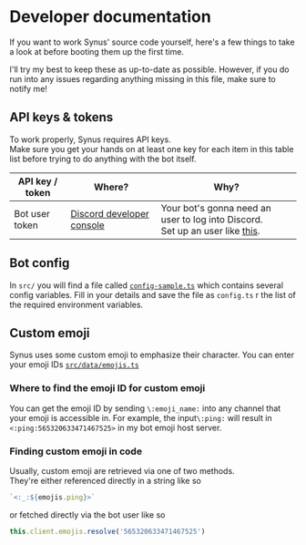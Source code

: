 # Developer documentation

If you want to work Synus' source code yourself, here's a few things to take a look at before
booting them up the first time.

I'll try my best to keep these as up-to-date as possible. However, if you do run into any issues
regarding anything missing in this file, make sure to notify me!

## API keys & tokens

To work properly, Synus requires API keys.  
Make sure you get your hands on at least one key for each item in this table list before trying
to do anything with the bot itself.

| API key / token | Where?                                                                       | Why?                                                                                                                                                      |
|-----------------|------------------------------------------------------------------------------|-----------------------------------------------------------------------------------------------------------------------------------------------------------|
| Bot user token  | [Discord developer console](https://discordapp.com/developers/applications/) | Your bot's gonna need an user to log into Discord.<br>Set up an user like [this](https://discordjs.guide/preparations/setting-up-a-bot-application.html). |

## Bot config

In `src/` you will find a file called [`config-sample.ts`](../src/config-sample.ts) which contains several config variables. Fill in your details and save the file as `config.ts`
r the list of the required environment variables.

## Custom emoji

Synus uses some custom emoji to emphasize their character. You can enter your emoji IDs [`src/data/emojis.ts`](../src/data/emojis.ts)

### Where to find the emoji ID for custom emoji

You can get the emoji ID by sending `\:emoji_name:` into any channel that your emoji is accessible
in. For example, the input`\:ping:` will result in `<:ping:565320633471467525>` in my bot emoji
host server.

### Finding custom emoji in code

Usually, custom emoji are retrieved via one of two methods.<br>
They're either referenced directly in a string like so

```ts
`<:_:${emojis.ping}>`
```

or fetched directly via the bot user like so

```ts
this.client.emojis.resolve('565320633471467525')
```
